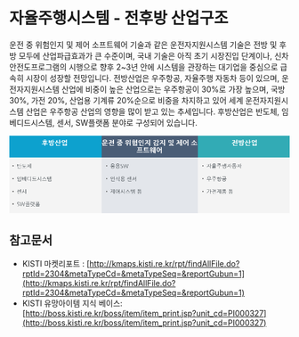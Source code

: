 # 자율주행시스템 - 전후방 산업구조

운전 중 위험인지 및 제어 소프트웨어 기술과 같은 운전자지원시스템 기술은 전방 및 후방 모두에 산업파급효과가 큰 수준이며, 국내 기술은 아직 초기 시장진입 단계이나, 신차안전도프로그램의 시행으로 향후 2~3년 안에 시스템을 관장하는 대기업을 중심으로 급속히 시장이 성장할 전망입니다.
전방산업은 우주항공, 자율주행 자동차 등이 있으며, 운전자지원시스템 산업에 비중이 높은 산업으로는 우주항공이 30%로 가장 높으며, 국방 30%, 가전 20%, 산업용 기계류 20%순으로 비중을 차지하고 있어 세계 운전자지원시스템 산업은 우주항공 산업의 영향을 많이 받고 있는 추세입니다.
후방산업은 반도체, 임베디드시스템, 센서, SW플랫폼 분야로 구성되어 있습니다.


![ ](./images/자율주행시스템_Q13_2_1.PNG)


## 참고문서
- KISTI 마켓리포트 : [http://kmaps.kisti.re.kr/rpt/findAllFile.do?rptId=2304&metaTypeCd=&metaTypeSeq=&reportGubun=1](http://kmaps.kisti.re.kr/rpt/findAllFile.do?rptId=2304&metaTypeCd=&metaTypeSeq=&reportGubun=1)
- KISTI 유망아이템 지식 베이스: [http://boss.kisti.re.kr/boss/item/item_print.jsp?unit_cd=PI000327](http://boss.kisti.re.kr/boss/item/item_print.jsp?unit_cd=PI000327)

